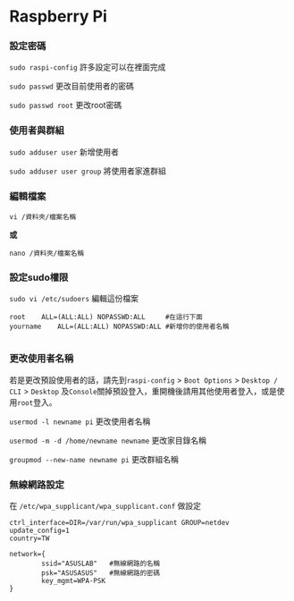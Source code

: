 Raspberry Pi 
=============

### 設定密碼

`sudo raspi-config` 許多設定可以在裡面完成

`sudo passwd`	更改目前使用者的密碼

`sudo passwd root`  更改root密碼

### 使用者與群組

`sudo adduser user`  新增使用者

`sudo adduser user group` 將使用者家進群組

### 編輯檔案

`vi /資料夾/檔案名稱 `

__或__

`nano /資料夾/檔案名稱`

### 設定sudo權限

`sudo vi /etc/sudoers` 編輯這份檔案

```
root    ALL=(ALL:ALL) NOPASSWD:ALL     #在這行下面
yourname    ALL=(ALL:ALL) NOPASSWD:ALL #新增你的使用者名稱


```

### 更改使用者名稱

若是更改預設使用者的話，請先到`raspi-config` > `Boot Options` > `Desktop / CLI` > `Desktop` 及`Console`關掉預設登入，重開機後請用其他使用者登入，或是使用`root`登入。

`usermod -l newname pi`  更改使用者名稱

`usermod -m -d /home/newname newname`  更改家目錄名稱

`groupmod --new-name newname pi`  更改群組名稱



### 無線網路設定

在 `/etc/wpa_supplicant/wpa_supplicant.conf` 做設定

```config
ctrl_interface=DIR=/var/run/wpa_supplicant GROUP=netdev
update_config=1
country=TW

network={
        ssid="ASUSLAB"   #無線網路的名稱
        psk="ASUSASUS"   #無線網路的密碼
        key_mgmt=WPA-PSK
}
```
